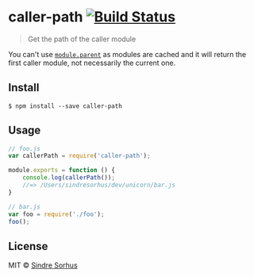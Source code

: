 # caller-path [![Build Status](https://travis-ci.org/sindresorhus/caller-path.svg?branch=master)](https://travis-ci.org/sindresorhus/caller-path)

> Get the path of the caller module

You can't use [`module.parent`](https://nodejs.org/api/modules.html#modules_module_parent) as modules are cached and it will return the first caller module, not necessarily the current one.


## Install

```
$ npm install --save caller-path
```


## Usage

```js
// foo.js
var callerPath = require('caller-path');

module.exports = function () {
	console.log(callerPath());
	//=> /Users/sindresorhus/dev/unicorn/bar.js
}
```

```js
// bar.js
var foo = require('./foo');
foo();
```


## License

MIT © [Sindre Sorhus](https://sindresorhus.com)
